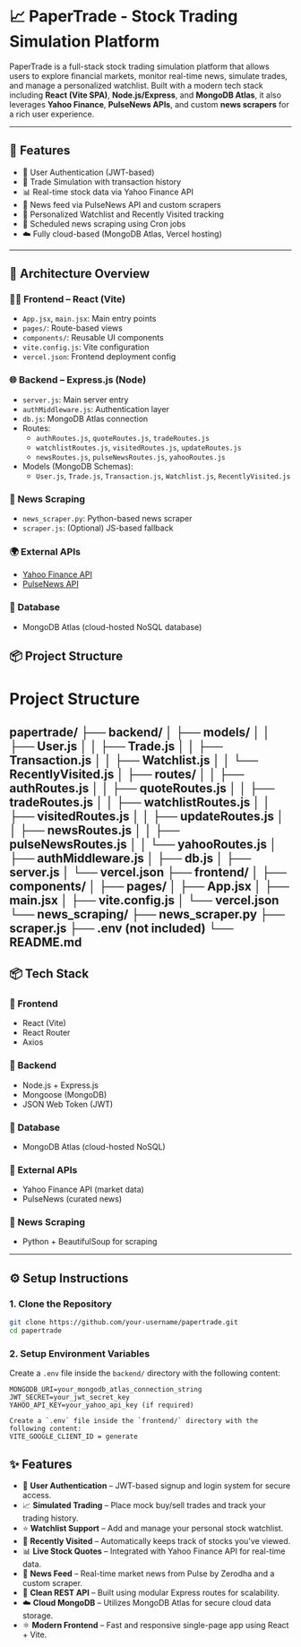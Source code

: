 # 📈 PaperTrade - Stock Trading Simulation Platform

PaperTrade is a full-stack stock trading simulation platform that allows users to explore financial markets, monitor real-time news, simulate trades, and manage a personalized watchlist. Built with a modern tech stack including **React (Vite SPA)**, **Node.js/Express**, and **MongoDB Atlas**, it also leverages **Yahoo Finance**, **PulseNews APIs**, and custom **news scrapers** for a rich user experience.

---

## 🚀 Features

- 🔐 User Authentication (JWT-based)
- 💼 Trade Simulation with transaction history
- 📊 Real-time stock data via Yahoo Finance API
- 📰 News feed via PulseNews API and custom scrapers
- 👀 Personalized Watchlist and Recently Visited tracking
- 📅 Scheduled news scraping using Cron jobs
- ☁️ Fully cloud-based (MongoDB Atlas, Vercel hosting)

---

## 🧱 Architecture Overview

### 👨‍💻 Frontend – React (Vite)

- `App.jsx`, `main.jsx`: Main entry points
- `pages/`: Route-based views
- `components/`: Reusable UI components
- `vite.config.js`: Vite configuration
- `vercel.json`: Frontend deployment config

### 🌐 Backend – Express.js (Node)

- `server.js`: Main server entry
- `authMiddleware.js`: Authentication layer
- `db.js`: MongoDB Atlas connection
- Routes:
  - `authRoutes.js`, `quoteRoutes.js`, `tradeRoutes.js`
  - `watchlistRoutes.js`, `visitedRoutes.js`, `updateRoutes.js`
  - `newsRoutes.js`, `pulseNewsRoutes.js`, `yahooRoutes.js`
- Models (MongoDB Schemas):
  - `User.js`, `Trade.js`, `Transaction.js`, `Watchlist.js`, `RecentlyVisited.js`

### 📰 News Scraping

- `news_scraper.py`: Python-based news scraper
- `scraper.js`: (Optional) JS-based fallback

### 🌍 External APIs

- [Yahoo Finance API](https://www.yahoofinanceapi.com/)
- [PulseNews API](https://pulse.zerodha.com/)
  
### 💾 Database

- MongoDB Atlas (cloud-hosted NoSQL database)


## 📦 Project Structure

# Project Structure

papertrade/
├── backend/
│   ├── models/
│   │   ├── User.js
│   │   ├── Trade.js
│   │   ├── Transaction.js
│   │   ├── Watchlist.js
│   │   └── RecentlyVisited.js
│   ├── routes/
│   │   ├── authRoutes.js
│   │   ├── quoteRoutes.js
│   │   ├── tradeRoutes.js
│   │   ├── watchlistRoutes.js
│   │   ├── visitedRoutes.js
│   │   ├── updateRoutes.js
│   │   ├── newsRoutes.js
│   │   ├── pulseNewsRoutes.js
│   │   └── yahooRoutes.js
│   ├── authMiddleware.js
│   ├── db.js
│   ├── server.js
│   └── vercel.json
├── frontend/
│   ├── components/
│   ├── pages/
│   ├── App.jsx
│   ├── main.jsx
│   ├── vite.config.js
│   └── vercel.json
└── news_scraping/
    ├── news_scraper.py
    ├── scraper.js
    ├── .env (not included)
    └── README.md
---

## 📦 Tech Stack

### 🔹 Frontend
- React (Vite)
- React Router
- Axios

### 🔹 Backend
- Node.js + Express.js
- Mongoose (MongoDB)
- JSON Web Token (JWT)

### 🔹 Database
- MongoDB Atlas (cloud-hosted NoSQL)

### 🔹 External APIs
- Yahoo Finance API (market data)
- PulseNews (curated news)

### 🔹 News Scraping
- Python + BeautifulSoup for scraping
---

## ⚙️ Setup Instructions

### 1. Clone the Repository

```bash
git clone https://github.com/your-username/papertrade.git
cd papertrade

```
### 2. Setup Environment Variables

Create a `.env` file inside the `backend/` directory with the following content:

```env
MONGODB_URI=your_mongodb_atlas_connection_string
JWT_SECRET=your_jwt_secret_key
YAHOO_API_KEY=your_yahoo_api_key (if required)
```
```env
Create a `.env` file inside the `frontend/` directory with the following content:
VITE_GOOGLE_CLIENT_ID = generate
```

## ✨ Features

- 🔐 **User Authentication** – JWT-based signup and login system for secure access.
- 📈 **Simulated Trading** – Place mock buy/sell trades and track your trading history.
- ⭐ **Watchlist Support** – Add and manage your personal stock watchlist.
- 📍 **Recently Visited** – Automatically keeps track of stocks you've viewed.
- 📊 **Live Stock Quotes** – Integrated with Yahoo Finance API for real-time data.
- 📰 **News Feed** – Real-time market news from Pulse by Zerodha and a custom scraper.
- 🧠 **Clean REST API** – Built using modular Express routes for scalability.
- ☁️ **Cloud MongoDB** – Utilizes MongoDB Atlas for secure cloud data storage.
- ⚛️ **Modern Frontend** – Fast and responsive single-page app using React + Vite.
